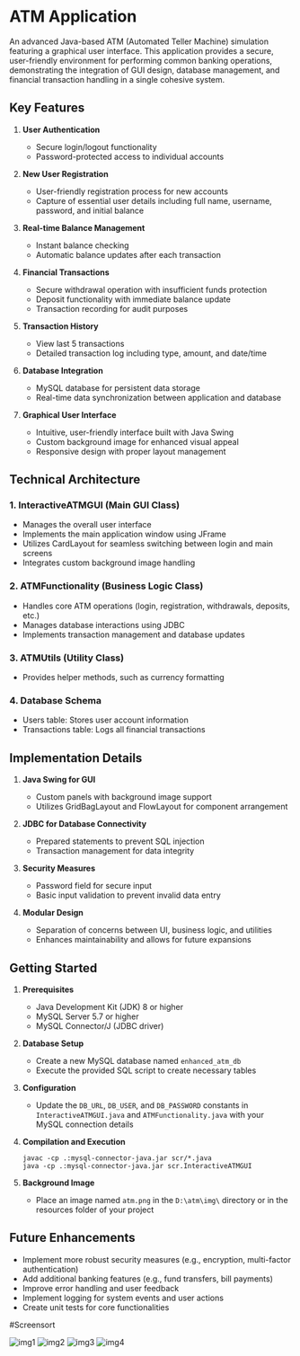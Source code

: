 # ATM Application

An advanced Java-based ATM (Automated Teller Machine) simulation featuring a graphical user interface. This application provides a secure, user-friendly environment for performing common banking operations, demonstrating the integration of GUI design, database management, and financial transaction handling in a single cohesive system.

## Key Features

1. **User Authentication**
   - Secure login/logout functionality
   - Password-protected access to individual accounts

2. **New User Registration**
   - User-friendly registration process for new accounts
   - Capture of essential user details including full name, username, password, and initial balance

3. **Real-time Balance Management**
   - Instant balance checking
   - Automatic balance updates after each transaction

4. **Financial Transactions**
   - Secure withdrawal operation with insufficient funds protection
   - Deposit functionality with immediate balance update
   - Transaction recording for audit purposes

5. **Transaction History**
   - View last 5 transactions
   - Detailed transaction log including type, amount, and date/time

6. **Database Integration**
   - MySQL database for persistent data storage
   - Real-time data synchronization between application and database

7. **Graphical User Interface**
   - Intuitive, user-friendly interface built with Java Swing
   - Custom background image for enhanced visual appeal
   - Responsive design with proper layout management

## Technical Architecture

### 1. InteractiveATMGUI (Main GUI Class)
- Manages the overall user interface
- Implements the main application window using JFrame
- Utilizes CardLayout for seamless switching between login and main screens
- Integrates custom background image handling

### 2. ATMFunctionality (Business Logic Class)
- Handles core ATM operations (login, registration, withdrawals, deposits, etc.)
- Manages database interactions using JDBC
- Implements transaction management and database updates

### 3. ATMUtils (Utility Class)
- Provides helper methods, such as currency formatting

### 4. Database Schema
- Users table: Stores user account information
- Transactions table: Logs all financial transactions

## Implementation Details

1. **Java Swing for GUI**
   - Custom panels with background image support
   - Utilizes GridBagLayout and FlowLayout for component arrangement

2. **JDBC for Database Connectivity**
   - Prepared statements to prevent SQL injection
   - Transaction management for data integrity

3. **Security Measures**
   - Password field for secure input
   - Basic input validation to prevent invalid data entry

4. **Modular Design**
   - Separation of concerns between UI, business logic, and utilities
   - Enhances maintainability and allows for future expansions

## Getting Started

1. **Prerequisites**
   - Java Development Kit (JDK) 8 or higher
   - MySQL Server 5.7 or higher
   - MySQL Connector/J (JDBC driver)

2. **Database Setup**
   - Create a new MySQL database named `enhanced_atm_db`
   - Execute the provided SQL script to create necessary tables

3. **Configuration**
   - Update the `DB_URL`, `DB_USER`, and `DB_PASSWORD` constants in `InteractiveATMGUI.java` and `ATMFunctionality.java` with your MySQL connection details

4. **Compilation and Execution**
   ```
   javac -cp .:mysql-connector-java.jar scr/*.java
   java -cp .:mysql-connector-java.jar scr.InteractiveATMGUI
   ```

5. **Background Image**
   - Place an image named `atm.png` in the `D:\atm\img\` directory or in the resources folder of your project

## Future Enhancements

- Implement more robust security measures (e.g., encryption, multi-factor authentication)
- Add additional banking features (e.g., fund transfers, bill payments)
- Improve error handling and user feedback
- Implement logging for system events and user actions
- Create unit tests for core functionalities

#Screensort

![img1](https://github.com/user-attachments/assets/e3c4cbd8-6533-4eba-933c-d410a7d24fa7)
![img2](https://github.com/user-attachments/assets/32c2b1b5-39c1-4ddb-a4ca-cca27a0f6e96)
![img3](https://github.com/user-attachments/assets/1df5712e-cfb4-4068-bc03-c9f64bd054e8)
![img4](https://github.com/user-attachments/assets/e3478fde-c9b9-475e-825a-45a8154cd3ba)

